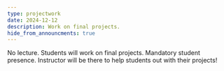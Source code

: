 ```yaml
---
type: projectwork
date: 2024-12-12
description: Work on final projects.
hide_from_announcments: true
---
```

No lecture. Students will work on final projects. Mandatory student presence. Instructor will be there to help students out with their projects!


